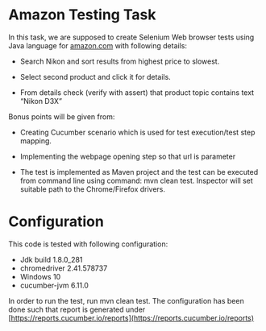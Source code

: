 # Amazon Testing Task

In this task, we are supposed to create Selenium Web browser tests using Java language for  [amazon.com](http://amazon.com/)  with following details:

- Search Nikon and sort results from highest price to slowest.

- Select second product and click it for details.

- From details check (verify with assert) that product topic contains text “Nikon D3X”

Bonus points will be given from:

- Creating Cucumber scenario which is used for test execution/test step mapping.

- Implementing the webpage opening step so that url is parameter

- The test is implemented as Maven project and the test can be executed from command line using command: mvn clean test. Inspector will set suitable path to the Chrome/Firefox drivers.
# Configuration

This code is tested with following configuration:

-   Jdk build 1.8.0_281
-   chromedriver 2.41.578737
-   Windows 10
- cucumber-jvm 6.11.0

In order to run the test, run mvn clean test. The configuration has been done such that report is generated under [https://reports.cucumber.io/reports](https://reports.cucumber.io/reports)

